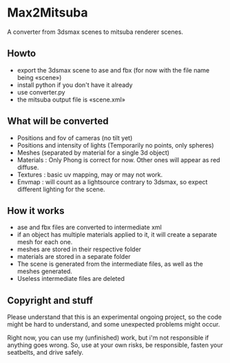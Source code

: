 # Max2Mitsuba

A converter from 3dsmax scenes to mitsuba renderer scenes.

## Howto

- export the 3dsmax scene to ase and fbx (for now with the file name being «scene»)
- install python if you don't have it already
- use converter.py
- the mitsuba output file is «scene.xml»

## What will be converted
- Positions and fov of cameras (no tilt yet)
- Positions and intensity of lights (Temporarily no points, only spheres)
- Meshes (separated by material for a single 3d object)
- Materials : Only Phong is correct for now. Other ones will appear as red diffuse.
- Textures : basic uv mapping, may or may not work.
- Envmap : will count as a lightsource contrary to 3dsmax, so expect different lighting for the scene.


## How it works

- ase and fbx files are converted to intermediate xml
- if an object has multiple materials applied to it, it will create a separate mesh for each one.
- meshes are stored in their respective folder
- materials are stored in a separate folder
- The scene is generated from the intermediate files, as well as the meshes generated.
- Useless intermediate files are deleted

## Copyright and stuff

Please understand that this is an experimental ongoing project, so the code might be hard to understand, and some unexpected problems might occur.

Right now, you can use my (unfinished) work, but i'm not responsible if anything goes wrong.
So, use at your own risks, be responsible, fasten your seatbelts, and drive safely.
